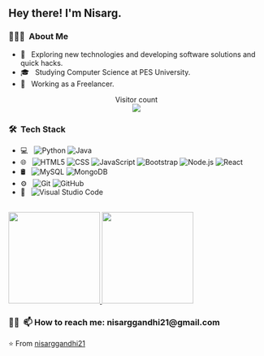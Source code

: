 <h2> Hey there! I'm Nisarg.</h2>

<h3> 👨🏻‍💻 &nbsp;About Me </h3>

- 🤔 &nbsp; Exploring new technologies and developing software solutions and quick hacks.
- 🎓 &nbsp; Studying Computer Science at PES University.
- 💼 &nbsp; Working as a Freelancer.

<p align="center"> 
  Visitor count<br>
  <img src="https://profile-counter.glitch.me/nisarggandhi21/count.svg" />
</p>

<h3> 🛠 &nbsp;Tech Stack</h3>

- 💻 &nbsp;
  ![Python](https://img.shields.io/badge/-Python-333333?style=flat&logo=python)
  ![Java](https://img.shields.io/badge/-Java-333333?style=flat&logo=Java&logoColor=007396)
- 🌐 &nbsp;
  ![HTML5](https://img.shields.io/badge/-HTML5-333333?style=flat&logo=HTML5)
  ![CSS](https://img.shields.io/badge/-CSS-333333?style=flat&logo=CSS3&logoColor=1572B6)
  ![JavaScript](https://img.shields.io/badge/-JavaScript-333333?style=flat&logo=javascript)
  ![Bootstrap](https://img.shields.io/badge/-Bootstrap-333333?style=flat&logo=bootstrap&logoColor=563D7C)
  ![Node.js](https://img.shields.io/badge/-Node.js-333333?style=flat&logo=node.js)
  ![React](https://img.shields.io/badge/-React-333333?style=flat&logo=react)
- 🛢 &nbsp;
  ![MySQL](https://img.shields.io/badge/-MySQL-333333?style=flat&logo=mysql)
  ![MongoDB](https://img.shields.io/badge/-MongoDB-333333?style=flat&logo=mongodb)
- ⚙️ &nbsp;
  ![Git](https://img.shields.io/badge/-Git-333333?style=flat&logo=git)
  ![GitHub](https://img.shields.io/badge/-GitHub-333333?style=flat&logo=github)
- 🔧 &nbsp;
  ![Visual Studio Code](https://img.shields.io/badge/-Visual%20Studio%20Code-333333?style=flat&logo=visual-studio-code&logoColor=007ACC)
<br/>

<a href="https://github.com/nisarggandhi21">
  <img height="180em" src="https://github-readme-stats.vercel.app/api?username=nisarggandhi21&theme=buefy&show_icons=true" />
  <img height="180em" src="https://github-readme-stats.vercel.app/api/top-langs/?username=nisarggandhi21&theme=buefy&layout=compact" />
</a>

<br/>

<h3> 🤝🏻 &nbsp;📫 How to reach me: nisarggandhi21@gmail.com </h3>

⭐️ From [nisarggandhi21](https://github.com/nisarggandhi21)
